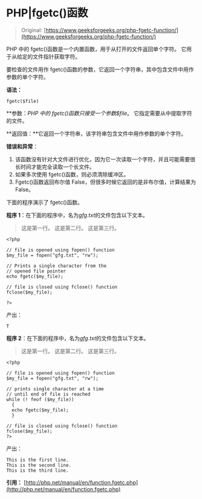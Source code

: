 # PHP|fgetc()函数

> Original: [https://www.geeksforgeeks.org/php-fgetc-function/](https://www.geeksforgeeks.org/php-fgetc-function/)

PHP 中的 fgetc()函数是一个内置函数，用于从打开的文件返回单个字符。 它用于从给定的文件指针获取字符。

要检查的文件用作 fgetc()函数的参数，它返回一个字符串，其中包含文件中用作参数的单个字符。

**语法：**

```
fgetc($file)
```

**参数：**PHP 中的 fgetc()函数只接受一个参数*$file*。 它指定需要从中提取字符的文件。

**返回值：**它返回一个字符串，该字符串包含文件中用作参数的单个字符。

**错误和异常**：

1.  该函数没有针对大文件进行优化，因为它一次读取一个字符，并且可能需要很长时间才能完全读取一个长文件。
2.  如果多次使用 fgetc()函数，则必须清除缓冲区。
3.  Fgetc()函数返回布尔值 False，但很多时候它返回的是非布尔值，计算结果为 False。

下面的程序演示了 fgetc()函数。

**程序 1**：在下面的程序中，名为*gfg.txt*的文件包含以下文本。

> 这是第一行。
> 这是第二行。
> 这是第三行。

```
<?php

// file is opened using fopen() function
$my_file = fopen("gfg.txt", "rw");

// Prints a single character from the
// opened file pointer
echo fgetc($my_file);

// file is closed using fclose() function
fclose($my_file);

?>
```

产出：

```
T
```

**程序 2**：在下面的程序中，名为*gfg.txt*的文件包含以下文本。

> 这是第一行。
> 这是第二行。
> 这是第三行。

```
<?php

// file is opened using fopen() function
$my_file = fopen("gfg.txt", "rw");

// prints single character at a time
// until end of file is reached
while (! feof ($my_file))
  {
  echo fgetc($my_file);
  }

// file is closed using fclose() function
fclose($my_file);
?>
```

产出：

```
This is the first line.
This is the second line.
This is the third line.

```

**引用：**
[http://php.net/manual/en/function.fgetc.php](http://php.net/manual/en/function.fgetc.php)